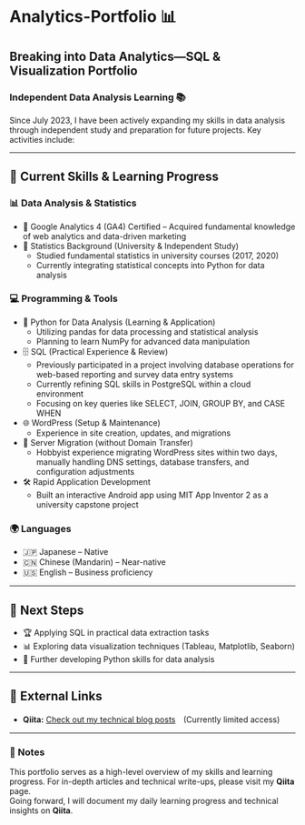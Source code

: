 # Analytics-Portfolio 📊

## Breaking into Data Analytics—SQL & Visualization Portfolio

### Independent Data Analysis Learning 📚

Since July 2023, I have been actively expanding my skills in data analysis through independent study and preparation for future projects. Key activities include:

---

## 📌 Current Skills & Learning Progress

### 📊 Data Analysis & Statistics

- 🎯 Google Analytics 4 (GA4) Certified – Acquired fundamental knowledge of web analytics and data-driven marketing
- 📖 Statistics Background (University & Independent Study)
  - Studied fundamental statistics in university courses (2017, 2020)
  - Currently integrating statistical concepts into Python for data analysis

### 💻 Programming & Tools

- 🐍 Python for Data Analysis (Learning & Application)
  - Utilizing pandas for data processing and statistical analysis
  - Planning to learn NumPy for advanced data manipulation
- 🗄️ SQL (Practical Experience & Review)
  - Previously participated in a project involving database operations for web-based reporting and survey data entry systems
  - Currently refining SQL skills in PostgreSQL within a cloud environment
  - Focusing on key queries like SELECT, JOIN, GROUP BY, and CASE WHEN
- 🌐 WordPress (Setup & Maintenance)
  - Experience in site creation, updates, and migrations
- 🔄 Server Migration (without Domain Transfer)
  - Hobbyist experience migrating WordPress sites within two days, manually handling DNS settings, database transfers, and configuration adjustments
- 🛠️ Rapid Application Development
  - Built an interactive Android app using MIT App Inventor 2 as a university capstone project

### 🌍 Languages

- 🇯🇵 Japanese – Native
- 🇨🇳 Chinese (Mandarin) – Near-native
- 🇺🇸 English – Business proficiency

---

## 🚀 Next Steps

- 🏆 Applying SQL in practical data extraction tasks
- 📊 Exploring data visualization techniques (Tableau, Matplotlib, Seaborn)
- 🐍 Further developing Python skills for data analysis

---

## 🔗 External Links

- **Qiita:** [Check out my technical blog posts](https://qiita.com/TLyticsInsight)　(Currently limited access)  

---

### 📝 Notes

This portfolio serves as a high-level overview of my skills and learning progress. For in-depth articles and technical write-ups, please visit my **Qiita** page.\
Going forward, I will document my daily learning progress and technical insights on **Qiita**.

